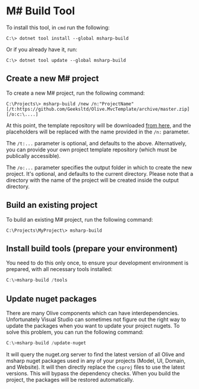 ﻿# M# Build Tool

To install this tool, in `cmd` run the following:
```
C:\> dotnet tool install --global msharp-build
```

Or if you already have it, run:
```
C:\> dotnet tool update --global msharp-build
```
## Create a new M# project
To create a new M# project, run the following command:
```
C:\Projects\> msharp-build /new /n:"ProjectName" [/t:https://github.com/Geeksltd/Olive.MvcTemplate/archive/master.zip] [/o:c:\....]
```
At this point, the template repository will be downloaded [from here](https://github.com/Geeksltd/Olive.MvcTemplate), and the placeholders will be replaced with the name provided in the `/n:` parameter. 

The `/t:...` parameter is optional, and defaults to the above. Alternatively, you can provide your own project template repository (which must be publically accessible).

The `/o:...` parameter specifies the output folder in which to create the new project. It's optional, and defaults to the current directory. Please note that a directory with the name of the project will be created inside the output directory.


## Build an existing project
To build an existing M# project, run the following command:
```
C:\Projects\MyProject\> msharp-build
```

## Install build tools (prepare your environment)
You need to do this only once, to ensure your development environment is prepared, with all necessary tools installed:
```js
C:\>msharp-build /tools
```

## Update nuget packages
There are many Olive components which can have interdependencies. Unfortunately Visual Studio can sometimes not figure out the right way to update the packages when you want to update your project nugets. To solve this problem, you can run the following command:
```js
C:\>msharp-build /update-nuget
```

It will query the nuget.org server to find the latest version of all Olive and msharp nuget packages used in any of your projects (Model, UI, Domain, and Website). It will then directly replace the `csproj` files to use the latest versions. This will bypass the dependency checks. When you build the project, the packages will be restored automatically.

